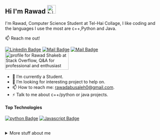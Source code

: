 ## Hi I'm Rawad <img src="https://user-images.githubusercontent.com/1303154/88677602-1635ba80-d120-11ea-84d8-d263ba5fc3c0.gif" width="28px" alt="hi">

I'm Rawad, Computer Science Student at Tel-Hai Collage, I like coding and the languages I use the most are c++,Python and Java.

:mailbox: Reach me out!

 [![Linkedin Badge](https://img.shields.io/badge/-Rawad-0e76a8?style=flat&labelColor=0e76a8&logo=linkedin&logoColor=white)](https://www.linkedin.com/in/rawad-abusaleh-3494a01b1/) [![Mail Badge](https://img.shields.io/badge/-@rawadshakeb-e84393?style=flat&labelColor=e84393&logo=instagram&logoColor=white)](https://instagram.com/rawadshakeb) [![Mail Badge](https://img.shields.io/badge/-rawadabusaleh-c0392b?style=flat&labelColor=c0392b&logo=gmail&logoColor=white)](mailto:rawadabusaleh0@gmail.com)
 <br>
<a  href="https://stackoverflow.com/users/16008721/rawad-shakeb"><img src="https://stackoverflow.com/users/flair/16008721.png?theme=dark" width="208" height="58" alt="profile for Rawad Shakeb at Stack Overflow, Q&amp;A for professional and enthusiast programmers" title="profile for Rawad Shakeb at Stack Overflow, Q&amp;A for professional and enthusiast programmers"></a>

<!-- TODO: Add last video link -->

- 🔭 I’m currently a Student.
- 🤔 I’m looking for interesting project to help on.
- 📫 How to reach me: rawadabusaleh0@gmail.com.
- ⚡ Talk to me about c++/python or java projects.

#### Top Technologies

<!-- TODO: Make technologies links takes you to repositories -->

[![python Badge](https://img.shields.io/badge/-Python-3C873A?style=for-the-badge&labelColor=black&logo=python&logoColor=3C873A)](#) [![Javascript Badge](https://img.shields.io/badge/-.net-F0DB4F?style=for-the-badge&labelColor=black&logo=visual-studio-code&logoColor=F0DB4F)](#) 
<br />
<br />


<details>
<summary>
  More stuff about me
</summary>

<br >

I love the "team" nature of coding, working on projects alongside a team. I'm currently working on
a project in AI which categorizes music by genre and tags each song with possible moods and emotions.

#### Coding Stats

<!--START_SECTION:waka-->
```text
Python    ████████████████░░░░░░   30.00 % 
C#,C,C++  █████░░░░░░░░░░░░░░░░░   60.00 % 
MD,HTML   ██░░░░░░░░░░░░░░░░░░░░   2.5 % 
Other     ██░░░░░░░░░░░░░░░░░░░░   2.5 % 
```
<!--END_SECTION:waka-->

#### Github Stats

![rawadabu's github stats](https://github-readme-stats.vercel.app/api?username=rawadabu&count_private=true&theme=tokyonight&hide=contribs,prs)

</details>
